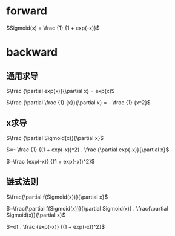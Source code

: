 # forward

$Sigmoid(x) = \frac {1} {1 + exp(-x)}$

# backward
## 通用求导

$\frac {\partial exp(x)}{\partial x} = exp(x)$

$\frac {\partial \frac {1} {x}}{\partial x} = - \frac {1} {x^2}$

## x求导

$\frac {\partial Sigmoid(x)}{\partial x}$

$=- \frac {1} {(1 + exp(-x))^2} . \frac {\partial exp(-x)}{\partial x}$

$=\frac {exp(-x)} {(1 + exp(-x))^2}$

## 链式法则

$\frac{\partial f(Sigmoid(x))}{\partial x}$

$=\frac{\partial f(Sigmoid(x))}{\partial Sigmoid(x)} . \frac{\partial Sigmoid(x)}{\partial x}$

$=df . \frac {exp(-x)} {(1 + exp(-x))^2}$